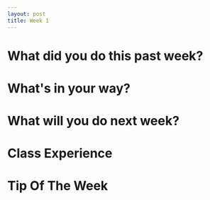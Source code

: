 ```yaml
---
layout: post
title: Week 1
---
```

# What did you do this past week?
# What's in your way?
# What will you do next week?
# Class Experience
# Tip Of The Week
